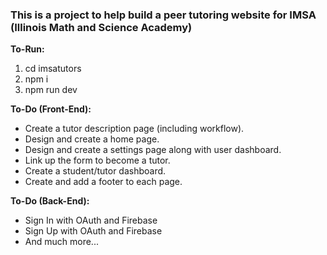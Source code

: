 <h3>This is a project to help build a peer tutoring website for IMSA (Illinois Math and Science Academy)</h3>

<b>To-Run:</b>
1. cd imsatutors
2. npm i
3. npm run dev

<b> To-Do (Front-End): </b>
- Create a tutor description page (including workflow).
- Design and create a home page.
- Design and create a settings page along with user dashboard.
- Link up the form to become a tutor.
- Create a student/tutor dashboard.
- Create and add a footer to each page.

<b> To-Do (Back-End): </b>
- Sign In with OAuth and Firebase
- Sign Up with OAuth and Firebase
- And much more...
